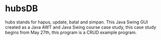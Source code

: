 # hubsDB

hubs stands for hapus, update, batal and simpan. 
This Java Swing GUI created as a Java AWT and Java Swing course case study, this case study begins from May 27th, this program is a CRUD example program.
